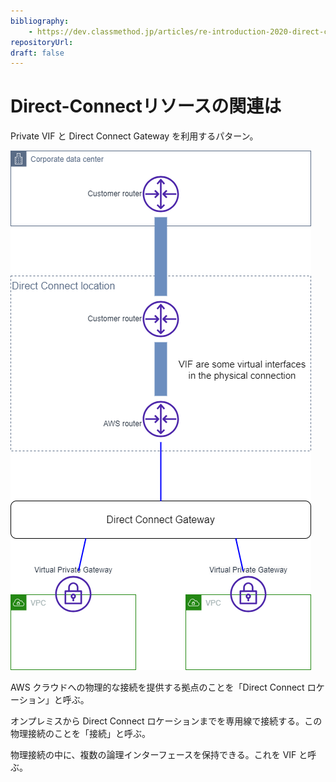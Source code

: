```yaml
---
bibliography: 
    - https://dev.classmethod.jp/articles/re-introduction-2020-direct-connect/
repositoryUrl:
draft: false
---
```


# Direct-Connectリソースの関連は

Private VIF と Direct Connect Gateway を利用するパターン。

![Alt text](./images/diect-connect-diagram.drawio.png)

AWS クラウドへの物理的な接続を提供する拠点のことを「Direct Connect ロケーション」と呼ぶ。

オンプレミスから Direct Connect ロケーションまでを専用線で接続する。この物理接続のことを「接続」と呼ぶ。

物理接続の中に、複数の論理インターフェースを保持できる。これを VIF と呼ぶ。
